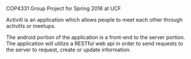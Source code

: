 COP4331 Group Project for Spring 2016 at UCF

ActivitI is an application which allows people to meet each other through activitIs or meetups.

The android portion of the application is a front-end to the server portion. The application will utilize a RESTful web api in order to send requests to the server to request, create or update information.
